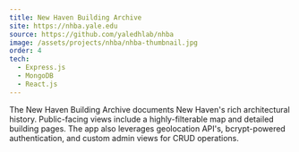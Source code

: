 ```yaml
---
title: New Haven Building Archive
site: https://nhba.yale.edu
source: https://github.com/yaledhlab/nhba
image: /assets/projects/nhba/nhba-thumbnail.jpg
order: 4
tech:
  - Express.js
  - MongoDB
  - React.js
---
```


The New Haven Building Archive documents New Haven's rich architectural history. Public-facing views include a highly-filterable map and detailed building pages. The app also leverages geolocation API's, bcrypt-powered authentication, and custom admin views for CRUD operations.